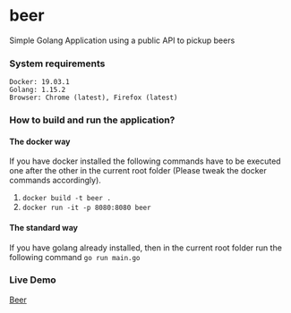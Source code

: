 # beer
Simple Golang Application using a public API to pickup beers

### System requirements

```
Docker: 19.03.1
Golang: 1.15.2
Browser: Chrome (latest), Firefox (latest)
```

### How to build and run the application?
#### The docker way

If you have docker installed the following commands have to be executed one after the other in the current root folder (Please tweak the docker commands accordingly).

1. `docker build -t beer .`
2. `docker run -it -p 8080:8080 beer`

#### The standard way

If you have golang already installed, then in the current root folder run the following command `go run main.go`

### Live Demo

[Beer](https://obscure-spire-53165.herokuapp.com/)